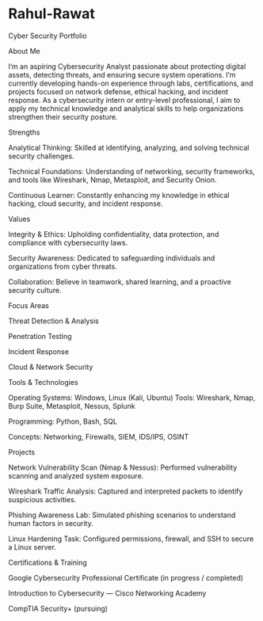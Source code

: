 # Rahul-Rawat
Cyber Security Portfolio

About Me

I’m an aspiring Cybersecurity Analyst passionate about protecting digital assets, detecting threats, and ensuring secure system operations. I’m currently developing hands-on experience through labs, certifications, and projects focused on network defense, ethical hacking, and incident response.
As a cybersecurity intern or entry-level professional, I aim to apply my technical knowledge and analytical skills to help organizations strengthen their security posture.

Strengths

Analytical Thinking: Skilled at identifying, analyzing, and solving technical security challenges.

Technical Foundations: Understanding of networking, security frameworks, and tools like Wireshark, Nmap, Metasploit, and Security Onion.

Continuous Learner: Constantly enhancing my knowledge in ethical hacking, cloud security, and incident response.

Values

Integrity & Ethics: Upholding confidentiality, data protection, and compliance with cybersecurity laws.

Security Awareness: Dedicated to safeguarding individuals and organizations from cyber threats.

Collaboration: Believe in teamwork, shared learning, and a proactive security culture.

Focus Areas

Threat Detection & Analysis

Penetration Testing

Incident Response

Cloud & Network Security

Tools & Technologies

Operating Systems: Windows, Linux (Kali, Ubuntu)
Tools: Wireshark, Nmap, Burp Suite, Metasploit, Nessus, Splunk

Programming: Python, Bash, SQL

Concepts: Networking, Firewalls, SIEM, IDS/IPS, OSINT

Projects

Network Vulnerability Scan (Nmap & Nessus): Performed vulnerability scanning and analyzed system exposure.

Wireshark Traffic Analysis: Captured and interpreted packets to identify suspicious activities.

Phishing Awareness Lab: Simulated phishing scenarios to understand human factors in security.

Linux Hardening Task: Configured permissions, firewall, and SSH to secure a Linux server.

Certifications & Training

Google Cybersecurity Professional Certificate (in progress / completed)

Introduction to Cybersecurity — Cisco Networking Academy

CompTIA Security+ (pursuing)

